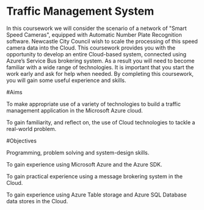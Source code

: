 # Traffic Management System
In this coursework we will consider the scenario of a network of "Smart Speed Cameras", equipped with Automatic Number Plate Recognition software. Newcastle City Council wish to scale the processing of this speed camera data into the Cloud. This coursework provides you with the opportunity to develop an entire Cloud-based system, connected using Azure’s Service Bus brokering system. As a result you will need to become familiar with a wide range of technologies. It is important that you start the work early and ask for help when needed. By completing this coursework, you will gain some useful experience and skills.

#Aims

To make appropriate use of a variety of technologies to build a traffic management application in the Microsoft Azure cloud.

To gain familiarity, and reflect on, the use of Cloud technologies to tackle a real-world problem.

#Objectives

Programming, problem solving and system-design skills.

To gain experience using Microsoft Azure and the Azure SDK.

To gain practical experience using a message brokering system in the Cloud.

To gain experience using Azure Table storage and Azure SQL Database data stores in the Cloud.
